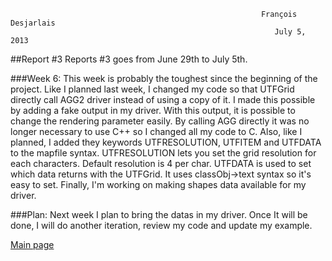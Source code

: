                                                                                                                             
                                                            François Desjarlais                                                     
                                                               July 5, 2013 
##Report #3
Reports #3 goes from June 29th to July 5th.

###Week 6:
This week is probably the toughest since the beginning of the project. Like I planned last week, I changed my code so that UTFGrid directly call AGG2 driver instead of using a copy of it. I made this possible by adding a fake output in my driver. With this output, it is possible to change the rendering parameter easily. By calling AGG directly it was no longer necessary to use C++ so I changed all my code to C. Also, like I planned, I added they keywords UTFRESOLUTION, UTFITEM and UTFDATA to the mapfile syntax. UTFRESOLUTION lets you set the grid resolution for each characters. Default resolution is 4 per char. UTFDATA is used to set which data returns with the UTFGrid. It uses classObj->text syntax so it's easy to set. Finally, I'm working on making shapes data available for my driver.

###Plan:
Next week I plan to bring the datas in my driver. Once It will be done, I will do another iteration, review my code and update my example.

[Main page](GSoC-UTF-Grid-implementation)